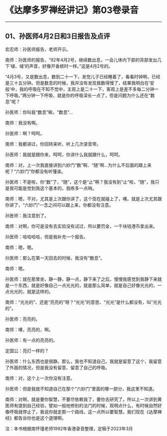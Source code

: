 # 《达摩多罗禅经讲记》第03卷录音

------

## 01、孙医师4月2日和3日报告及点评

宏忍师：孙医师报告，老师开示。

南师：孙医师的报告，“92年4月2号，继续数出息，一会儿体内下部的背部发出几下‘啵、啵’的声音，好像开香槟时一样。”这是4月2号的。

“4月3号，又是数出息，数到二十一下，发觉儿子已经睡着了，看看时钟啊，已经是三十五分钟。但是数息的时候，我并没有发现我数得慢了，结果我明白在‘安般’中，我的呼吸在不知不觉中，主观上是二十一下，客观上是差不多每二分钟一下呼吸。”两分钟一下呼吸，就是你的呼吸深长一点了，但是问题为什么还在“数息”呢？

孙医师：你叫我“数息”嘛，“数息”…

南师：我没有啊。

孙医师：啊？呵呵。

南师：我都讲过，你回转来听、听上几次录音带。

孙医师：我就是跟你来，呵呵，你讲什么我就跟什么，呵呵。

南师：对，上一次我直接讲到六妙门“数”啊、“随”啊…为什么不后面的跟上来呢？“六妙门”你都没有听懂诶。

孙医师：不是啦，你“数”了，“随”，这个是“止”啊？我没有到“止”啦，“随”，我只是我可能是觉到我这个基本的，我练多一点呐。

南师：嗯，不对，尤其是上次跟你讲了，这个现在就碰上了，噢。就是上次尤其跟你讲了，“六妙门”一念之间可以跟上来，你都没有注意。

孙医师：我注意到了。

南师：对啊，你可是没有去实验没有试过，所以要罚金，一千块钱港币拿出来。

孙医师：哈哈哈哈，但是我补充一个报告。

南师：嗯，嗯。

孙医师：那么在第一天回去的时候，我没有“数息”。

南师：嗯。

孙医师：就在那里坐，静一静，静一点，静下来了之后，慢慢我感觉到我静下来就是一个东西，就是好像自己一点光光的，就是那么简单，就是自己好像光光的，一点光光的，就是这样的。

南师：“光光的”、还是“亮亮的”呀？“光光”的意思、“光光”是什么都没有，叫“光光的”。

孙医师：亮亮的。

南师：噢，亮亮的，啊。

孙医师：有一点的亮亮的。

定国公：亮灯一样的？

孙医师：什么东西也是很静。那么，我也不知道自己，我就是留意了这个，我留意了外面的情况，但是我没有留意、留意了自己的呼吸。

南师：对，这个上一次你没有注意。

孙医师：但是我就不知道自己在那个“六妙门”里面的哪一部分，我这里不知道。

南师：对啊，就是要你智慧，不要尽依赖我了，要你去研究了。所以上一次讲到黄医师有提到自己经验，譬如一般他修别的法门的时候，观明点什么，有时候自然好像呼吸就停止了，我说你就走那一个路线，这一点所以要智慧。我们现在《达摩禅经》都告诉你也是这个道理啊。

注：本书根据南怀瑾老师1992年香港录音整理，定稿于2023年3月
